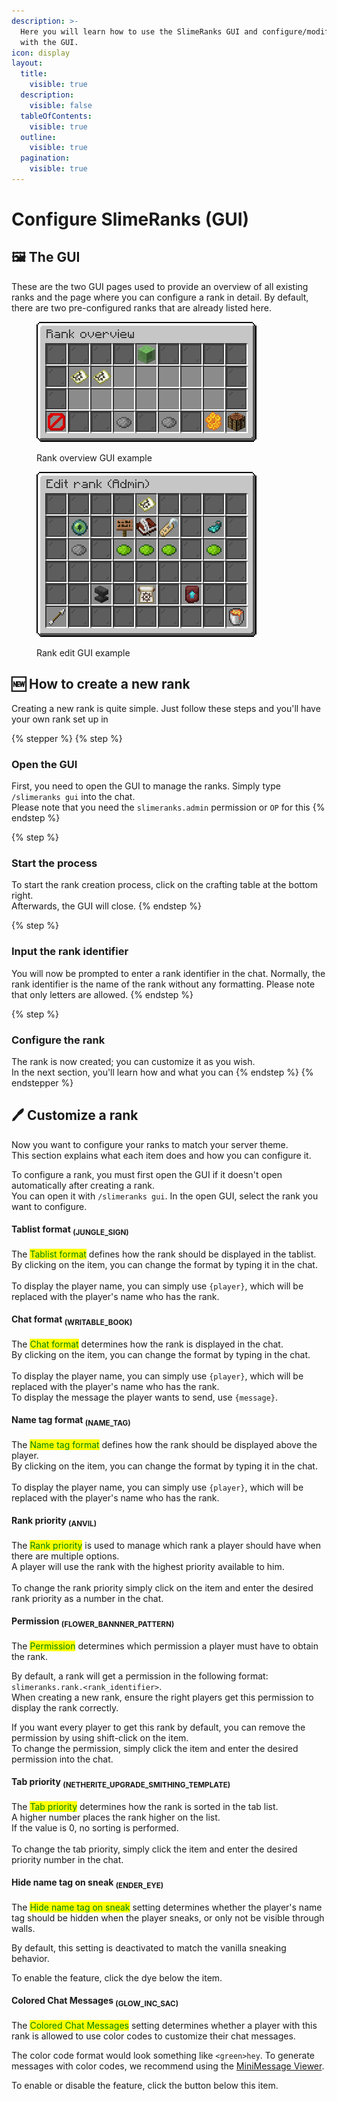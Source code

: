 ```yaml
---
description: >-
  Here you will learn how to use the SlimeRanks GUI and configure/modify ranks
  with the GUI.
icon: display
layout:
  title:
    visible: true
  description:
    visible: false
  tableOfContents:
    visible: true
  outline:
    visible: true
  pagination:
    visible: true
---
```


# Configure SlimeRanks (GUI)

## 🖼️ The GUI

These are the two GUI pages used to provide an overview of all existing ranks and the page where you can configure a rank in detail. By default, there are two pre-configured ranks that are already listed here.

<div><figure><img src="../.gitbook/assets/Rank Overview GUI.png" alt=""><figcaption><p>Rank overview GUI example</p></figcaption></figure> <figure><img src="../.gitbook/assets/Edit Rank GUI.png" alt=""><figcaption><p>Rank edit GUI example</p></figcaption></figure></div>

## 🆕 How to create a new rank

Creating a new rank is quite simple. Just follow these steps and you'll have your own rank set up in

{% stepper %}
{% step %}
### Open the GUI

First, you need to open the GUI to manage the ranks. Simply type `/slimeranks gui` into the chat.\
Please note that you need the `slimeranks.admin` permission or `OP` for this
{% endstep %}

{% step %}
### Start the process

To start the rank creation process, click on the crafting table at the bottom right.\
Afterwards, the GUI will close.
{% endstep %}

{% step %}
### Input the rank identifier

You will now be prompted to enter a rank identifier in the chat. Normally, the rank identifier is the name of the rank without any formatting. Please note that only letters are allowed.
{% endstep %}

{% step %}
### Configure the rank

The rank is now created; you can customize it as you wish.\
In the next section, you'll learn how and what you can
{% endstep %}
{% endstepper %}

## 🖊️ Customize a rank

Now you want to configure your ranks to match your server theme.\
This section explains what each item does and how you can configure it.

To configure a rank, you must first open the GUI if it doesn't open automatically after creating a rank.\
You can open it with `/slimeranks gui`. In the open GUI, select the rank you want to configure.

#### Tablist format <sub>(JUNGLE\_SIGN)</sub>

The <mark style="color:green;">Tablist format</mark> defines how the rank should be displayed in the tablist.\
By clicking on the item, you can change the format by typing it in the chat.\
\
To display the player name, you can simply use `{player}`, which will be replaced with the player's name who has the rank.

#### Chat format <sub>(WRITABLE\_BOOK)</sub>

The <mark style="color:green;">Chat format</mark> determines how the rank is displayed in the chat.\
By clicking on the item, you can change the format by typing in the chat.\
\
To display the player name, you can simply use `{player}`, which will be replaced with the player's name who has the rank.\
To display the message the player wants to send, use⁣ `{message}`.

#### Name tag format <sub>(NAME\_TAG)</sub>

The <mark style="color:green;">Name tag format</mark> defines how the rank should be displayed above the player.\
By clicking on the item, you can change the format by typing it in the chat.\
\
To display the player name, you can simply use `{player}`, which will be replaced with the player's name who has the rank.

#### Rank priority <sub>(ANVIL)</sub>

The <mark style="color:green;">Rank priority</mark> is used to manage which rank a player should have when there are multiple options.\
A player will use the rank with the highest priority available to him.\
\
To change the rank priority simply click on the item and enter the desired rank priority as a number in the chat.

#### Permission <sub>(FLOWER\_BANNNER\_PATTERN)</sub>

The <mark style="color:green;">Permission</mark> determines which permission a player must have to obtain the rank.

By default, a rank will get a permission in the following format: `slimeranks.rank.<rank_identifier>`.\
When creating a new rank, ensure the right players get this permission to display the rank correctly.

If you want every player to get this rank by default, you can remove the permission by using shift-click on the item.\
To change the permission, simply click the item and enter the desired permission into the chat.

#### Tab priority <sub>(NETHERITE\_UPGRADE\_SMITHING\_TEMPLATE)</sub>

The <mark style="color:green;">Tab priority</mark> determines how the rank is sorted in the tab list.\
A higher number places the rank higher on the list.\
If the value is 0, no sorting is performed.\
\
To change the tab priority, simply click the item and enter the desired priority number in the chat.

#### Hide name tag on sneak <sub>(ENDER\_EYE)</sub>

The <mark style="color:green;">Hide name tag on sneak</mark> setting determines whether the player's name tag should be hidden when the player sneaks, or only not be visible through walls.

By default, this setting is deactivated to match the vanilla sneaking behavior.

To enable the feature, click the dye below the item.

#### Colored Chat Messages <sub>(GLOW\_INC\_SAC)</sub>

The <mark style="color:green;">Colored Chat Messages</mark> setting determines whether a player with this rank is allowed to use color codes to customize their chat messages.

The color code format would look something like `<green>hey`. To generate messages with color codes, we recommend using the [MiniMessage Viewer](https://webui.advntr.dev/).

To enable or disable the feature, click the button below this item.
